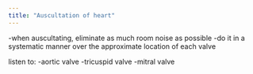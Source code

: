 ```yaml
---
title: "Auscultation of heart"
---
```

-when auscultating, eliminate as much room noise as possible
-do it in a systematic manner over the approximate location of each valve

listen to:
-aortic valve
-tricuspid valve
-mitral valve

